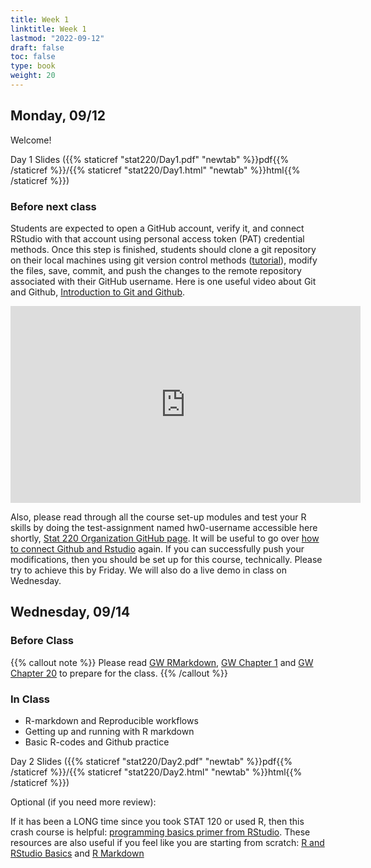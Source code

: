 ```yaml
---
title: Week 1 
linktitle: Week 1
lastmod: "2022-09-12"
draft: false  
toc: false  
type: book  
weight: 20
---
```


## Monday, 09/12

Welcome!

Day 1 Slides ({{% staticref "stat220/Day1.pdf" "newtab" %}}pdf{{% /staticref %}}/{{% staticref "stat220/Day1.html" "newtab" %}}html{{% /staticref %}})

### Before next class

Students are expected to open a GitHub account, verify it, and connect RStudio with that account using personal access token (PAT) credential methods. Once this step is finished, students should clone a git repository on their local machines using git version control methods ([tutorial](https://deepbas.io/courses/stat220/github-in-stat-220/#creating-an-individual-assignment-repo-and-project)), modify the files, save, commit, and push the changes to the remote repository associated with their GitHub username. Here is one useful video about Git and Github, [Introduction to Git and Github](https://www.youtube.com/watch?v=BCQHnlnPusY).

<iframe width="560" height="315" src="https://www.youtube.com/embed/BCQHnlnPusY" title="YouTube video player" frameborder="0" allow="accelerometer; autoplay; clipboard-write; encrypted-media; gyroscope; picture-in-picture" allowfullscreen></iframe>

Also, please read through all the course set-up modules and test your R skills by doing the test-assignment named hw0-username accessible here shortly, [Stat 220 Organization GitHub page](https://github.com/DataScienceFall22/). It will be useful to go over [how to connect Github and Rstudio](https://deepbas.io/courses/stat220/github-in-stat-220/#individual-assignments) again. If you can successfully push your modifications, then you should be set up for this course, technically. Please try to achieve this by Friday. We will also do a live demo in class on Wednesday.


## Wednesday, 09/14

### Before Class

{{% callout note %}}
Please read [GW RMarkdown](https://r4ds.had.co.nz/r-markdown.html#r-markdown), [GW Chapter 1](https://r4ds.had.co.nz/introduction.html) and [GW Chapter 20](https://r4ds.had.co.nz/vectors.html) to prepare for the class.
{{% /callout %}}

### In Class

- R-markdown and Reproducible workflows
- Getting up and running with R markdown
- Basic R-codes and Github practice


Day 2 Slides ({{% staticref "stat220/Day2.pdf" "newtab" %}}pdf{{% /staticref %}}/{{% staticref "stat220/Day2.html" "newtab" %}}html{{% /staticref %}})

Optional (if you need more review):

If it has been a LONG time since you took STAT 120 or used R, then this crash course is helpful: [programming basics primer from RStudio](https://rstudio.cloud/learn/primers/1.2). These resources are also useful if you feel like you are starting from scratch: [R and RStudio Basics](https://ismayc.github.io/rbasics-book/3-rstudiobasics.html) and [R Markdown](https://ismayc.github.io/rbasics-book/4-rmarkdown.html)
